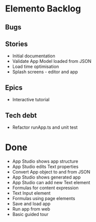 Elemento Backlog
================

Bugs
----


Stories
-------
- Initial documentation
- Validate App Model loaded from JSON
- Load time optimisation
- Splash screens - editor and app

Epics
-----

- Interactive tutorial

Tech debt
---------

- Refactor runApp.ts and unit test

Done
====

- App Studio shows app structure
- App Studio edits Text properties
- Convert App object to and from JSON
- App Studio shows generated app
- App Studio can add new Text element
- Formulas for content expression
- Text Input element
- Formulas using page elements
- Save and load app
- Run app from web
- Basic guided tour
